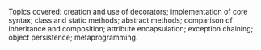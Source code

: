 Topics covered:
    creation and use of decorators;
    implementation of core syntax;
    class and static methods;
    abstract methods;
    comparison of inheritance and composition;
    attribute encapsulation;
    exception chaining;
    object persistence;
    metaprogramming.